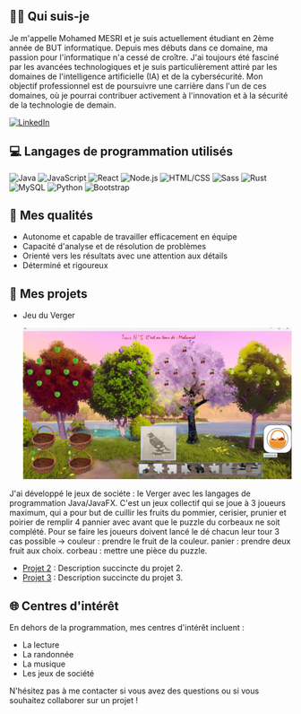 ## :superhero_man: Qui suis-je

Je m'appelle Mohamed MESRI et je suis actuellement étudiant en 2ème année de BUT informatique. Depuis mes débuts dans ce domaine, ma passion pour l'informatique n'a cessé de croître. J'ai toujours été fasciné par les avancées technologiques et je suis particulièrement attiré par les domaines de l'intelligence artificielle (IA) et de la cybersécurité. Mon objectif professionnel est de poursuivre une carrière dans l'un de ces domaines, où je pourrai contribuer activement à l'innovation et à la sécurité de la technologie de demain.

[![LinkedIn](https://img.shields.io/badge/LinkedIn-Connect-blue?style=for-the-badge&logo=linkedin)](https://www.linkedin.com/in/mohamed-mesri-63a16725a)
## 💻 Langages de programmation utilisés
![Java](https://img.shields.io/badge/Java-70%25-brightgreen?style=for-the-badge&logo=java)
![JavaScript](https://img.shields.io/badge/JavaScript-50%25-yellow?style=for-the-badge&logo=javascript)
![React](https://img.shields.io/badge/React-50%25-blue?style=for-the-badge&logo=react)
![Node.js](https://img.shields.io/badge/Node.js-15%25-green?style=for-the-badge&logo=node.js)
![HTML/CSS](https://img.shields.io/badge/HTML%2FCSS-80%25-orange?style=for-the-badge&logo=html5)
![Sass](https://img.shields.io/badge/Sass-65%25-pink?style=for-the-badge&logo=sass)
![Rust](https://img.shields.io/badge/Rust-40%25-lightgrey?style=for-the-badge&logo=rust)
![MySQL](https://img.shields.io/badge/MySQL-60%25-blue?style=for-the-badge&logo=mysql)
![Python](https://img.shields.io/badge/Python-70%25-blue?style=for-the-badge&logo=python)
![Bootstrap](https://img.shields.io/badge/Bootstrap-20%25-purple?style=for-the-badge&logo=bootstrap)

## 🌟 Mes qualités

- Autonome et capable de travailler efficacement en équipe
- Capacité d'analyse et de résolution de problèmes
- Orienté vers les résultats avec une attention aux détails
- Déterminé et rigoureux

## 🚀 Mes projets

- Jeu du Verger

  <img  class="image" src="image.png" alt="Logo" width="800"/>
  
J'ai développé le jeux de sociéte : le Verger avec les langages de programmation Java/JavaFX. C'est un jeux collectif qui se joue à 3 joueurs maximum, qui a pour but de cuillir les fruits du pommier, cerisier, prunier et poirier de remplir 4 pannier avec avant que le puzzle du corbeaux ne soit complété. Pour se faire les joueurs doivent lancé le dé chacun leur tour 3 cas possible -> couleur : prendre le fruit de la couleur. panier : prendre deux fruit aux choix. corbeau : mettre une pièce du puzzle.

- [Projet 2](lien_vers_projet_2) : Description succincte du projet 2.
- [Projet 3](lien_vers_projet_3) : Description succincte du projet 3.

## 🌐 Centres d'intérêt

En dehors de la programmation, mes centres d'intérêt incluent :

- La lecture
- La randonnée
- La musique
- Les jeux de société

N'hésitez pas à me contacter si vous avez des questions ou si vous souhaitez collaborer sur un projet !


<!---
Mohamed-hub16/Mohamed-hub16 is a ✨ special ✨ repository because its `README.md` (this file) appears on your GitHub profile.
You can click the Preview link to take a look at your changes.
--->

